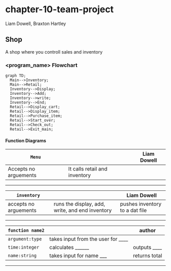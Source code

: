 # chapter-10-team-project
Liam Dowell, Braxton Hartley

## <chapter-10-team-project> Shop
A shop where you controll sales and inventory

### <program_name> Flowchart
```mermaid
graph TD;
  Main-->Inventory;
  Main-->Retail;
  Inventory-->Display;
  Inventory-->Add;
  Inventory-->write;
  Inventory-->End;
  Retail-->Display_cart;
  Retail-->Display_item;
  Retail-->Purchase_item;
  Retail-->Start_over;
  Retail-->Check_out;
  Retail-->Exit_main;
```

#### Function Diagrams

| `Menu`    |               |  Liam Dowell    |
| ------------------ | ------------- | ------------ |
| Accepts no arguements    | It calls retail and inventory |              |

***
| `inventory`    |               |     Liam Dowell  |
| ------------------ | ------------- | ------------ |
| accepts no arguements | runs the display, add, write, and end inventory  |   pushes inventory to a dat file           |

***

| `function name2`    |               |     author   |
| ------------------ | ------------- | ------------ |
| `argument:type`    | takes input from the user for ____  |              |
| `time:integer`     | calculates ______  | outputs ____             |
| `name:string`      | takes input for name ___ | returns total |
***

